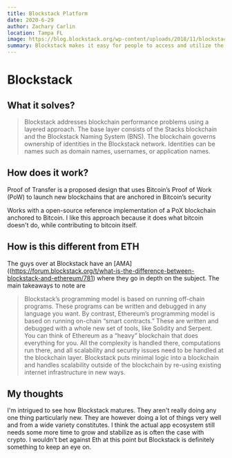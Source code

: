 ```yaml
---
title: Blockstack Platform
date: 2020-6-29
author: Zachary Carlin
location: Tampa FL
image: https://blog.blockstack.org/wp-content/uploads/2018/11/blockstack_og-86ab19adbc455cc17a097b505e20f44c-1600.png
summary: Blockstack makes it easy for people to access and utilize the powerful privacy that blockchain technology has to offer utilizing a (PoX) system backed by Bitcoin.
---
```


# Blockstack

## What it solves?
> Blockstack addresses blockchain performance problems using a layered approach. The base layer consists of the Stacks blockchain and the Blockstack Naming System (BNS). The blockchain governs ownership of identities in the Blockstack network. Identities can be names such as domain names, usernames, or application names.  

## How does it work?

Proof of Transfer is a proposed design that uses Bitcoin’s Proof of Work (PoW) to launch new blockchains that are anchored in Bitcoin’s security

Works with a open-source reference implementation of a PoX blockchain anchored to Bitcoin. I like this approach because it does what bitcoin doesn't do, while contributing to bitcoin itself. 


## How is this different from ETH
The guys over at Blockstack have an [AMA]((https://forum.blockstack.org/t/what-is-the-difference-between-blockstack-and-ethereum/781) where they go in depth on the subject. The main takeaways to note are 
> Blockstack’s programming model is based on running off-chain programs. These programs can be written and debugged in any language you want. By contrast, Ethereum’s programming model is based on running on-chain “smart contracts.” These are written and debugged with a whole new set of tools, like Solidity and Serpent.
> You can think of Ethereum as a “heavy” blockchain that does everything for you. All the complexity is handled there, computations run there, and all scalability and security issues need to be handled at the blockchain layer. Blockstack puts minimal logic into a blockchain and handles scalability outside of the blockchain by re-using existing internet infrastructure in new ways.

## My thoughts

I'm intrigued to see how Blockstack matures. They aren't really doing any one thing particularly new. They are however doing a lot of things very well and from a wide variety constitutes. I think the actual app ecosystem still needs some more time to grow and stabilize as is often the case with crypto. I wouldn't bet against Eth at this point but Blockstack is definitely something to keep an eye on. 